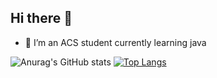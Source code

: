 ## Hi there 👋

<!--
**alex-ander-hristov/alex-ander-hristov** is a ✨ _special_ ✨ repository because its `README.md` (this file) appears on your GitHub profile.

Here are some ideas to get you started:

-->
- 🌱 I’m an ACS student currently learning java


![Anurag's GitHub stats](https://github-readme-stats.vercel.app/api?username=alex-ander-hristov&show_icons=true)
[![Top Langs](https://github-readme-stats.vercel.app/api/top-langs/?username=alex-ander-hristov&layout=compact)](https://github.com/anuraghazra/github-readme-stats)
